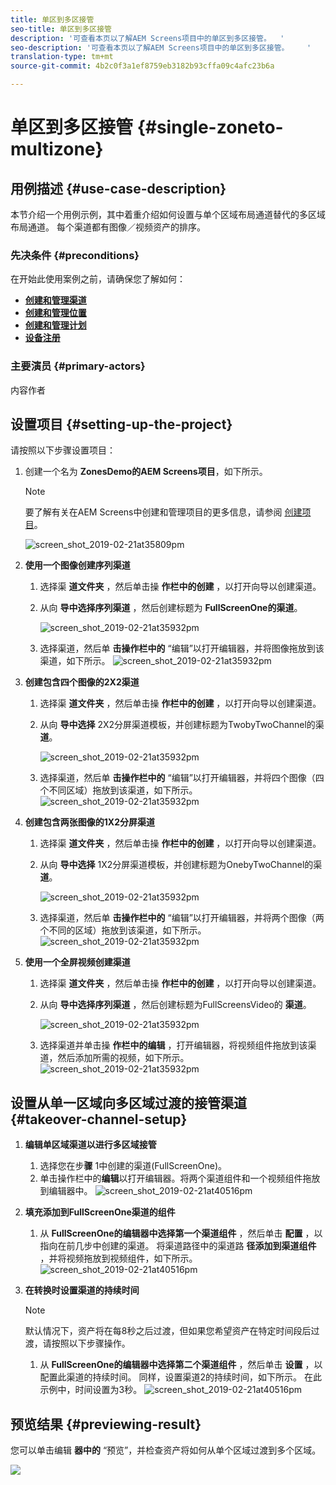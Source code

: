 ```yaml
---
title: 单区到多区接管
seo-title: 单区到多区接管
description: '可查看本页以了解AEM Screens项目中的单区到多区接管。  '
seo-description: '可查看本页以了解AEM Screens项目中的单区到多区接管。    '
translation-type: tm+mt
source-git-commit: 4b2c0f3a1ef8759eb3182b93cffa09c4afc23b6a

---
```



# 单区到多区接管 {#single-zoneto-multizone}

## 用例描述 {#use-case-description}

本节介绍一个用例示例，其中着重介绍如何设置与单个区域布局通道替代的多区域布局通道。 每个渠道都有图像／视频资产的排序。

### 先决条件 {#preconditions}

在开始此使用案例之前，请确保您了解如何：

* **[创建和管理渠道](/help/screens/managing-channels.md)**
* **[创建和管理位置](/help/screens/managing-locations.md)**
* **[创建和管理计划](/help/screens/managing-schedules.md)**
* **[设备注册](/help/screens/device-registration.md)**

### 主要演员 {#primary-actors}

内容作者

## 设置项目 {#setting-up-the-project}

请按照以下步骤设置项目：

1. 创建一个名为 **ZonesDemo的AEM Screens项目**，如下所示。

   >[!NOTE]
   >
   >要了解有关在AEM Screens中创建和管理项目的更多信息，请参阅 [创建项目](/help/screens/creating-a-screens-project.md)。

   ![screen_shot_2019-02-21at35809pm](assets/SZtoMZ1.png)

1. **使用一个图像创建序列渠道**

   1. 选择渠 **道文件夹** ，然后单击操 **作栏中的创建** ，以打开向导以创建渠道。
   1. 从向 **导中选择序列渠道** ，然后创建标题为 **FullScreenOne的渠道**。

      ![screen_shot_2019-02-21at35932pm](assets/SZtoMZ2.png)
   1. 选择渠道，然后单 **击操作栏中的** “编辑”以打开编辑器，并将图像拖放到该渠道，如下所示。
      ![screen_shot_2019-02-21at35932pm](assets/SZtoMZ3.png)

1. **创建包含四个图像的2X2渠道**

   1. 选择渠 **道文件夹** ，然后单击操 **作栏中的创建** ，以打开向导以创建渠道。

   1. 从向 **导中选择** 2X2分屏渠道模板，并创建标题为TwobyTwoChannel的渠 **道**。

      ![screen_shot_2019-02-21at35932pm](assets/SZtoMZ4.png)
   1. 选择渠道，然后单 **击操作栏中的** “编辑”以打开编辑器，并将四个图像（四个不同区域）拖放到该渠道，如下所示。
      ![screen_shot_2019-02-21at35932pm](assets/SZtoMZ5.png)

1. **创建包含两张图像的1X2分屏渠道**

   1. 选择渠 **道文件夹** ，然后单击操 **作栏中的创建** ，以打开向导以创建渠道。

   1. 从向 **导中选择** 1X2分屏渠道模板，并创建标题为OnebyTwoChannel的渠 **道**。

      ![screen_shot_2019-02-21at35932pm](assets/SZtoMZ6.png)
   1. 选择渠道，然后单 **击操作栏中的** “编辑”以打开编辑器，并将两个图像（两个不同的区域）拖放到该渠道，如下所示。
      ![screen_shot_2019-02-21at35932pm](assets/SZtoMZ7.png)

1. **使用一个全屏视频创建渠道**

   1. 选择渠 **道文件夹** ，然后单击操 **作栏中的创建** ，以打开向导以创建渠道。

   1. 从向 **导中选择序列渠道** ，然后创建标题为FullScreensVideo的 **渠道**。

      ![screen_shot_2019-02-21at35932pm](assets/SZtoMZ8.png)
   1. 选择渠道并单击操 **作栏中的编辑** ，打开编辑器，将视频组件拖放到该渠道，然后添加所需的视频，如下所示。
      ![screen_shot_2019-02-21at35932pm](assets/SZtoMZ9.png)

## 设置从单一区域向多区域过渡的接管渠道 {#takeover-channel-setup}

1. **编辑单区域渠道以进行多区域接管**

   1. 选择您在步&#x200B;**骤** 1中创建的渠道(FullScreenOne)。
   1. 单击操作栏中的&#x200B;**编辑**&#x200B;以打开编辑器。将两个渠道组件和一个视频组件拖放到编辑器中。
   ![screen_shot_2019-02-21at40516pm](assets/SZtoMZ10.png)

1. **填充添加到FullScreenOne渠道的组件**

   1. 从 **FullScreenOne的编辑器中选择第一个渠道组件** ，然后单击 **配置** ，以指向在前几步中创建的渠道。 将渠道路径中的渠道路 **径添加到渠道组件** ，并将视频拖放到视频组件，如下所示。
   ![screen_shot_2019-02-21at40516pm](assets/SZ_MZvideo1.gif)

1. **在转换时设置渠道的持续时间**

   >[!NOTE]
   >
   >默认情况下，资产将在每8秒之后过渡，但如果您希望资产在特定时间段后过渡，请按照以下步骤操作。

   1. 从 **FullScreenOne的编辑器中选择第二个渠道组件** ，然后单击 **设置** ，以配置此渠道的持续时间。 同样，设置渠道2的持续时间，如下所示。
在此示例中，时间设置为3秒。
   ![screen_shot_2019-02-21at40516pm](assets/SZ_MZvideo2.gif)

## 预览结果 {#previewing-result}

您可以单击编辑 **器中的** “预览”，并检查资产将如何从单个区域过渡到多个区域。

![](assets/SZ_MZvideo3.gif)
